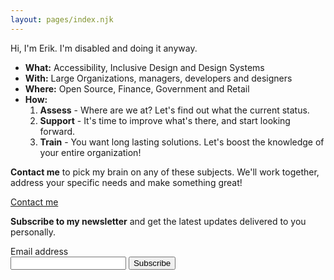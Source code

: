 ```yaml
---
layout: pages/index.njk
---
```


Hi, I'm Erik. I'm disabled and doing it anyway.

- <strong>What:</strong> Accessibility, Inclusive Design and Design Systems
- <strong>With:</strong> Large Organizations, managers, developers and designers
- <strong>Where:</strong> Open Source, Finance, Government and Retail
- <strong>How:</strong>  
    1. <strong>Assess</strong> - Where are we at? Let's find out what the current status.
    2. <strong>Support</strong> - It's time to improve what's there, and start looking forward.
    3. <strong>Train</strong> - You want long lasting solutions. Let's boost the knowledge of your entire organization!

<div class="cta"> 
  <section class="contact"> 
    <p><strong>Contact me</strong> to pick my brain on any of these subjects. We'll work together, address your specific needs and make something great!</p>
    <a class="cta-link" href="/about/#contact">Contact me</a>
  </section>

  <section class="mail-updates">
    <p><strong>Subscribe to my newsletter</strong> and get the latest updates delivered to you personally.</p>
    <form class="email-form" name="newsletter" method="POST" data-netlify="true" netlify-honeypot="bot-field">
        <div hidden>
            <label>
                Don’t fill this out if you're human: 
                <input name="bot-field" />
            </label>
        </div>
        <label for="email_address">Email address</label>
        <div class="newsletter-submit">
            <input type="email" name="email_address" id="email_address" required />
            <button type="submit">Subscribe</button>
        </div>
    </form>
  </section>
</div>